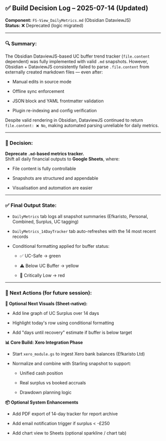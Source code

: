 ## ✅ Build Decision Log – 2025-07-14 (Updated)

**Component:** `FS-View_DailyMetrics.md` (Obsidian DataviewJS)  
**Status:** ❌ Deprecated (logic migrated)

---

### 🔍 Summary:

The Obsidian DataviewJS-based UC buffer trend tracker (`file.content` dependent) was fully implemented with valid `.md` snapshots. However, Obsidian + DataviewJS consistently failed to parse `.file.content` from externally created markdown files — even after:

- Manual edits in source mode
    
- Offline sync enforcement
    
- JSON block and YAML frontmatter validation
    
- Plugin re-indexing and config verification
    

Despite valid rendering in Obsidian, DataviewJS continued to return `file.content: ❌ No`, making automated parsing unreliable for daily metrics.

---

### 🔁 Decision:

**Deprecate `.md`-based metrics tracker.**  
Shift all daily financial outputs to **Google Sheets**, where:

- File content is fully controllable
    
- Snapshots are structured and appendable
    
- Visualisation and automation are easier
    

---

### ✅ Final Output State:

- `DailyMetrics` tab logs all snapshot summaries (Efkaristo, Personal, Combined, Surplus, UC tagging)
    
- `DailyMetrics_14DayTracker` tab auto-refreshes with the 14 most recent records
    
- Conditional formatting applied for buffer status:
    
    - ✅ UC-Safe → green
        
    - ⚠️ Below UC Buffer → yellow
        
    - 🔻 Critically Low → red
        

---

### 🧭 Next Actions (for future session):

**🔄 Optional Next Visuals (Sheet-native):**

-  Add line graph of UC Surplus over 14 days
    
-  Highlight today's row using conditional formatting
    
-  Add "days until recovery" estimate if buffer is below target
    

**📊 Core Build: Xero Integration Phase**

-  Start `xero_module.gs` to ingest Xero bank balances (Efkaristo Ltd)
    
-  Normalize and combine with Starling snapshot to support:
    
    -  Unified cash position
        
    -  Real surplus vs booked accruals
        
    -  Drawdown planning logic
        

**📦 Optional System Enhancements**

-  Add PDF export of 14-day tracker for report archive
    
-  Add email notification trigger if surplus < -£250
    
-  Add chart view to Sheets (optional sparkline / chart tab)